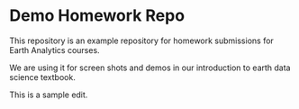 # Demo Homework Repo

This repository is an example repository for homework submissions for Earth Analytics courses.

We are using it for screen shots and demos in our introduction to earth data science textbook.

This is a sample edit.
